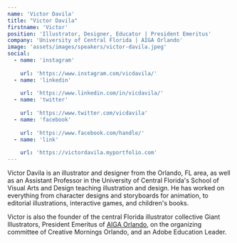 ```yaml
---
name: 'Victor Davila'
title: "Victor Davila"
firstname: 'Victor'
position: 'Illustrator, Designer, Educator | President Emeritus'
company: 'University of Central Florida | AIGA Orlando'
image: 'assets/images/speakers/victor-davila.jpeg'
social:
  - name: 'instagram'
    
    url: 'https://www.instagram.com/vicdavila/'
  - name: 'linkedin'
    
    url: 'https://www.linkedin.com/in/vicdavila/'
  - name: 'twitter'
    
    url: 'https://www.twitter.com/vicdavila'
  - name: 'facebook'
    
    url: 'https://www.facebook.com/handle/'
  - name: 'link'
    
    url: 'https://victordavila.myportfolio.com'
---
```


Victor Davila is an illustrator and designer from the Orlando, FL area, as well as an Assistant Professor in the University of Central Florida's School of Visual Arts and Design teaching illustration and design. He has worked on everything from character designs and storyboards for animation, to editorial illustrations, interactive games, and children's books.

Victor is also the founder of the central Florida illustrator collective Giant Illustrators, President Emeritus of [AIGA Orlando](https://orlando.aiga.org/), on the organizing committee of Creative Mornings Orlando, and an Adobe Education Leader.
